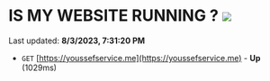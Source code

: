 # IS MY WEBSITE RUNNING ? [![](https://img.shields.io/static/v1?label=Sponsor&message=%E2%9D%A4&logo=GitHub&color=%23fe8e86)](https://github.com/sponsors/<username>)

Last updated: **8/3/2023, 7:31:20 PM**

- `GET` [https://youssefservice.me](https://youssefservice.me) - **Up** (1029ms)
